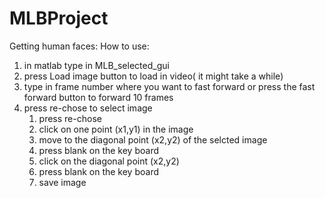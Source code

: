# MLBProject
Getting human faces:
How to use:
1) in matlab type in MLB_selected_gui
2) press Load image button to load in video( it might take a while)
3) type in frame number where you want to fast forward or press the fast forward button to forward 10 frames
4) press re-chose to select image 
    1) press re-chose 
    2) click on one point (x1,y1) in the image 
    3) move to the diagonal point (x2,y2) of the selcted image 
    4) press blank on the key board 
    5) click on the diagonal point (x2,y2)
    6) press blank on the key board
    7) save image
